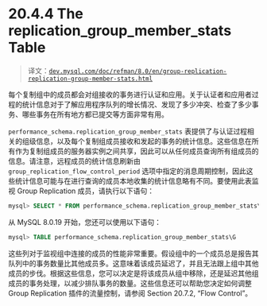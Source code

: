 # 20.4.4 The replication_group_member_stats Table

> 译文：[`dev.mysql.com/doc/refman/8.0/en/group-replication-replication-group-member-stats.html`](https://dev.mysql.com/doc/refman/8.0/en/group-replication-replication-group-member-stats.html)

每个复制组中的成员都会对组接收的事务进行认证和应用。关于认证者和应用者过程的统计信息对于了解应用程序队列的增长情况、发现了多少冲突、检查了多少事务、哪些事务在所有地方都已提交等方面非常有用。

`performance_schema.replication_group_member_stats` 表提供了与认证过程相关的组级信息，以及每个复制组成员接收和发起的事务的统计信息。这些信息在所有作为复制组成员的服务器实例之间共享，因此可以从任何成员查询所有组成员的信息。请注意，远程成员的统计信息刷新由`group_replication_flow_control_period` 选项中指定的消息周期控制，因此这些统计信息可能与在进行查询的成员本地收集的统计信息略有不同。要使用此表监视 Group Replication 成员，请执行以下语句：

```sql
mysql> SELECT * FROM performance_schema.replication_group_member_stats\G
```

从 MySQL 8.0.19 开始，您还可以使用以下语句：

```sql
mysql> TABLE performance_schema.replication_group_member_stats\G
```

这些列对于监视组中连接的成员的性能非常重要。假设组中的一个成员总是报告其队列中的事务数量比其他成员多。这意味着该成员延迟了，并且无法跟上组中其他成员的步伐。根据这些信息，您可以决定是将该成员从组中移除，还是延迟其他组成员的事务处理，以减少排队事务的数量。这些信息还可以帮助您决定如何调整 Group Replication 插件的流量控制，请参阅 Section 20.7.2, “Flow Control”。
